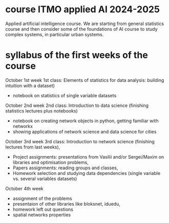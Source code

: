 # course ITMO applied AI 2024-2025
Applied artificial intelligence course. We are starting from general statistics course and then consider some of the foundations of AI course to study complex systems, in particular urban systems.


# syllabus of the first weeks of the course


October 1st week
1st class: Elements of statistics for data analysis: building intuition with a dataset)
- notebook on statistics of single variable datasets

October 2nd week
2nd class: Introduction to data science (finishing statistics lectures plus notebooks)
- notebook on creating network objects in python, getting familiar with networkx
- showing applications of network science and data science for cities

October 3rd week
3rd class: 
Introduction to network science (finishing lectures from last weeks),
- Project assignments: presentations from Vasilii and/or Sergei/Maxim on libraries and optimisation problems,
- Papers assignments: reading groups and classes,
- Homework selection and studying data dependencies (single variable vs. several variables datasets)

October 4th week 
- assignment of the problems
- presentaion of other libraries like bloksnet, iduedu,
- homework left out questions
- spatial networks properties
